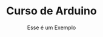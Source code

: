 ---
layout: page
title: Curso de Arduino
hero_image: img/arduino_site.jpg
subtitle: Esse é um Exemplo
callouts: example_callouts


---